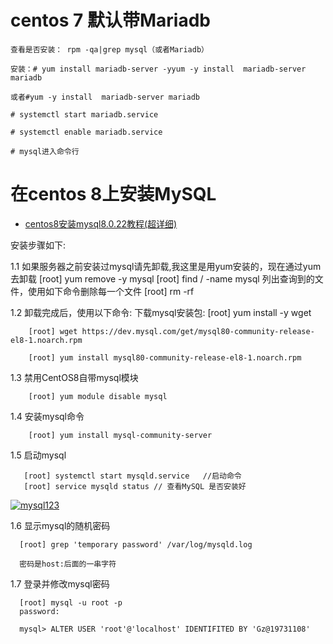 

# centos 7  默认带Mariadb

    查看是否安装： rpm -qa|grep mysql（或者Mariadb）

    安装：# yum install mariadb-server -yyum -y install  mariadb-server mariadb

    或者#yum -y install  mariadb-server mariadb

    # systemctl start mariadb.service

    # systemctl enable mariadb.service

    # mysql进入命令行

# 在centos 8上安装MySQL

* [centos8安装mysql8.0.22教程(超详细)](https://blog.csdn.net/qq_39150374/article/details/112471108)

安装步骤如下:

  1.1 如果服务器之前安装过mysql请先卸载,我这里是用yum安装的，现在通过yum去卸载
        [root] yum remove -y mysql
        [root] find / -name mysql
        列出查询到的文件，使用如下命令删除每一个文件
        [root] rm -rf 

  1.2 卸载完成后，使用以下命令:
      下载mysql安装包:
        [root] yum install -y wget

        [root] wget https://dev.mysql.com/get/mysql80-community-release-el8-1.noarch.rpm

        [root] yum install mysql80-community-release-el8-1.noarch.rpm
 
  1.3 禁用CentOS8自带mysql模块
  
        [root] yum module disable mysql 
        
  1.4 安装mysql命令       
  
        [root] yum install mysql-community-server
        
  1.5 启动mysql
  
       [root] systemctl start mysqld.service   //启动命令
       [root] service mysqld status // 查看MySQL 是否安装好

<a href="https://ibb.co/Fz6sYcs"><img src="https://i.ibb.co/JHnxp8x/mysql123.png" alt="mysql123" border="0"></a>

  1.6 显示mysql的随机密码
  
      [root] grep 'temporary password' /var/log/mysqld.log
      
      密码是host:后面的一串字符
      
  1.7  登录并修改mysql密码
  
      [root] mysql -u root -p 
      password:
      
      mysql> ALTER USER 'root'@'localhost' IDENTIFITED BY 'Gz@19731108'     


